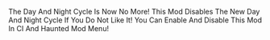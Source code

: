 The Day And Night Cycle Is Now No More!
This Mod Disables The New Day And Night Cycle If You Do Not Like It!
You Can Enable And Disable This Mod In CI And Haunted Mod Menu!
